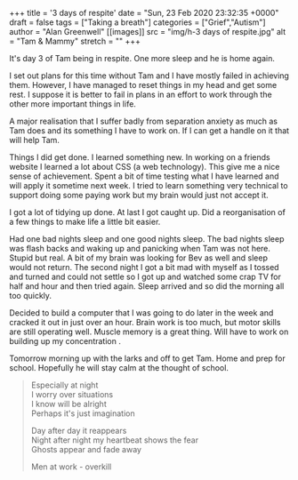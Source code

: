 +++
title = '3 days of respite'
date = "Sun, 23 Feb 2020 23:32:35 +0000"
draft = false
tags = ["Taking a breath"]
categories = ["Grief","Autism"]
author = "Alan Greenwell"
[[images]]
  src = "img/h-3 days of respite.jpg"
  alt = "Tam & Mammy"
  stretch = ""
+++

It's day 3 of Tam being in respite. One more sleep and he is home again.
<!--more-->
I set out plans for this time without Tam and I have mostly failed in achieving them. However, I have managed to reset things in my head and get some rest. I suppose it is better to fail in plans in an effort to work through the other more important things in life.

A major realisation that I suffer badly from separation anxiety as much as Tam does and its something I have to work on. If I can get a handle on it that will help Tam.

Things I did get done. I learned something new. In working on a friends website I learned a lot about CSS (a web technology). This give me a nice sense of achievement. Spent a bit of time testing what I have learned and will apply it sometime next week. I tried to learn something very technical to support doing some paying work but my brain would just not accept it.

I got a lot of tidying up done. At last I got caught up. Did a reorganisation of a few things to make life a little bit easier.

Had one bad nights sleep and one good nights sleep. The bad nights sleep was flash backs and waking up and panicking when Tam was not here. Stupid but real. A bit of my brain was looking for Bev as well and sleep would not return. The second night I got a bit mad with myself as I tossed and turned and could not settle so I got up and watched some crap TV for half and hour and then tried again. Sleep arrived and so did the morning all too quickly.

Decided to build a computer that I was going to do later in the week and cracked it out in just over an hour. Brain work is too much, but motor skills are still operating well. Muscle memory is a great thing. Will have to work on building up my concentration .

Tomorrow morning up with the larks and off to get Tam. Home and prep for school. Hopefully he will stay calm at the thought of school.

> Especially at night  
> I worry over situations  
> I know will be alright  
> Perhaps it's just imagination
>
> Day after day it reappears  
> Night after night my heartbeat shows the fear  
> Ghosts appear and fade away
>
> Men at work - overkill
